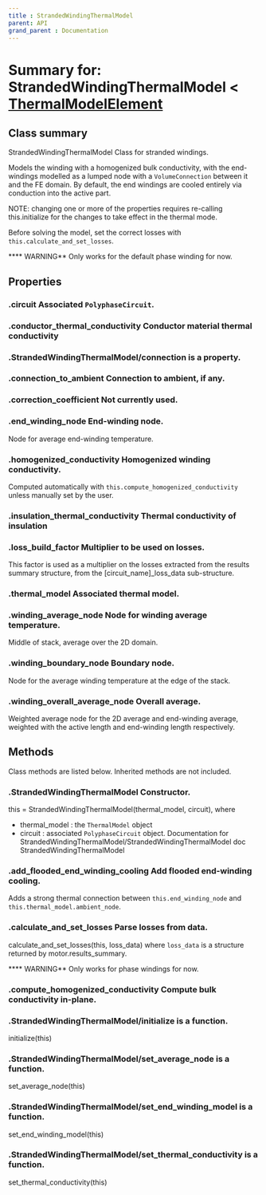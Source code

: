 ```yaml
---
title : StrandedWindingThermalModel
parent: API
grand_parent : Documentation
---
```

# Summary for: **StrandedWindingThermalModel**  < [ThermalModelElement](ThermalModelElement.html)

## Class summary

StrandedWindingThermalModel Class for stranded windings.

Models the winding with a homogenized bulk conductivity, with the
end-windings modelled as a lumped node with a `VolumeConnection`
between it and the FE domain. By default, the end windings are cooled
entirely via conduction into the active part.

NOTE: changing one or more of the properties requires re-calling
this.initialize for the changes to take effect in the thermal mode.

Before solving the model, set the correct losses with
`this.calculate_and_set_losses`.

**** WARNING** Only works for the default phase winding for now.

## Properties

### .**circuit** Associated `PolyphaseCircuit`.

### .**conductor_thermal_conductivity** Conductor material thermal conductivity

### .StrandedWindingThermalModel/**connection** is a property.

### .**connection_to_ambient** Connection to ambient, if any.

### .**correction_coefficient** Not currently used.

### .**end_winding_node** End-winding node.

Node for average end-winding temperature.

### .**homogenized_conductivity** Homogenized winding conductivity.

Computed automatically with `this.compute_homogenized_conductivity`
unless manually set by the user.

### .**insulation_thermal_conductivity** Thermal conductivity of insulation

### .**loss_build_factor** Multiplier to be used on losses.

This factor is used as a multiplier on the losses extracted from
the results summary structure, from the [circuit_name]_loss_data
sub-structure.

### .**thermal_model** Associated thermal model.

### .**winding_average_node** Node for winding average temperature.

Middle of stack, average over the 2D domain.

### .**winding_boundary_node** Boundary node.

Node for the average winding temperature at the edge of the
stack.

### .**winding_overall_average_node** Overall average.

Weighted average node for the 2D average and end-winding average,
weighted with the active length and end-winding length
respectively.


## Methods

Class methods are listed below. Inherited methods are not included.

### .**StrandedWindingThermalModel** Constructor.

this = StrandedWindingThermalModel(thermal_model, circuit),
where
* thermal_model : the `ThermalModel` object
* circuit : associated `PolyphaseCircuit` object.
Documentation for StrandedWindingThermalModel/StrandedWindingThermalModel
doc StrandedWindingThermalModel

### .**add_flooded_end_winding_cooling** Add flooded end-winding cooling.

Adds a strong thermal connection between `this.end_winding_node` and
`this.thermal_model.ambient_node`.

### .**calculate_and_set_losses** Parse losses from data.

calculate_and_set_losses(this, loss_data) where `loss_data` is a
structure returned by motor.results_summary.

**** WARNING** Only works for phase windings for now.

### .**compute_homogenized_conductivity** Compute bulk conductivity in-plane.

### .StrandedWindingThermalModel/**initialize** is a function.
initialize(this)

### .StrandedWindingThermalModel/**set_average_node** is a function.
set_average_node(this)

### .StrandedWindingThermalModel/**set_end_winding_model** is a function.
set_end_winding_model(this)

### .StrandedWindingThermalModel/**set_thermal_conductivity** is a function.
set_thermal_conductivity(this)


